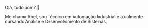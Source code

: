 Olá, tudo bom? 👋

Me chamo Abel, sou Técnico em Automação Industrial e atualmente cursando Analíse e Desenvolvimento de Sistemas.







